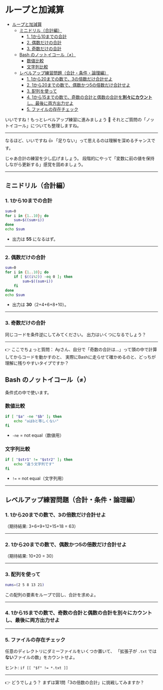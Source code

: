 # ループと加減算

- [ループと加減算](#ループと加減算)
  - [ミニドリル（合計編）](#ミニドリル合計編)
    - [1. 1から10までの合計](#1-1から10までの合計)
    - [2. 偶数だけの合計](#2-偶数だけの合計)
    - [3. 奇数だけの合計](#3-奇数だけの合計)
  - [Bash のノットイコール（≠）](#bash-のノットイコール)
    - [数値比較](#数値比較)
    - [文字列比較](#文字列比較)
  - [レベルアップ練習問題（合計・条件・論理編）](#レベルアップ練習問題合計条件論理編)
    - [1. 1から20までの数で、3の倍数だけ合計せよ](#1-1から20までの数で3の倍数だけ合計せよ)
    - [2. 1から20までの数で、偶数かつ5の倍数だけ合計せよ](#2-1から20までの数で偶数かつ5の倍数だけ合計せよ)
    - [3. 配列を使って](#3-配列を使って)
    - [4. 1から15までの数で、奇数の合計と偶数の合計を**別々にカウント**し、最後に両方出力せよ](#4-1から15までの数で奇数の合計と偶数の合計を別々にカウントし最後に両方出力せよ)
    - [5. ファイルの存在チェック](#5-ファイルの存在チェック)

いいですね！もっとレベルアップ練習に進みましょう 💪
それとご質問の「ノットイコール」についても整理しますね。

---

なるほど、いいですね 👍
「足りない」って思えるのは理解を深めるチャンスです。

じゃあ合計の練習を少し広げましょう。
段階的にやって「変数に前の値を保持しながら更新する」感覚を固めましょう。

---

## ミニドリル（合計編）

### 1. 1から10までの合計

```bash
sum=0
for i in {1..10}; do
    sum=$((sum+i))
done
echo $sum
```

- 出力は **55** になるはず。

---

### 2. 偶数だけの合計

```bash
sum=0
for i in {1..10}; do
    if [ $((i%2)) -eq 0 ]; then
        sum=$((sum+i))
    fi
done
echo $sum
```

- 出力は **30**（2+4+6+8+10）。

---

### 3. 奇数だけの合計

同じコードを条件逆にしてみてください。
出力はいくつになるでしょう？

---

👉 ここでちょっと質問：
Ayさん、自分で「奇数の合計は…」って頭の中で計算してからコードを動かすのと、
実際にBashに走らせて確かめるのと、どっちが理解に残りやすいタイプですか？

## Bash のノットイコール（≠）

条件式の中で使います。

### 数値比較

```bash
if [ "$a" -ne "$b" ]; then
    echo "aはbと等しくない"
fi
```

- `-ne` = not equal（数値用）

### 文字列比較

```bash
if [ "$str1" != "$str2" ]; then
    echo "違う文字列です"
fi
```

- `!=` = not equal（文字列用）

---

## レベルアップ練習問題（合計・条件・論理編）

### 1. 1から20までの数で、3の倍数だけ合計せよ

（期待結果: 3+6+9+12+15+18 = 63）

---

### 2. 1から20までの数で、偶数かつ5の倍数だけ合計せよ

（期待結果: 10+20 = 30）

---

### 3. 配列を使って

```bash
nums=(2 5 8 13 21)
```

この配列の要素をループで回し、合計を求めよ。

---

### 4. 1から15までの数で、奇数の合計と偶数の合計を**別々にカウント**し、最後に両方出力せよ

---

### 5. ファイルの存在チェック

任意のディレクトリにダミーファイルをいくつか置いて、
「拡張子が `.txt` では**ない**ファイルの数」をカウントせよ。

ヒント: `if [[ "$f" != *.txt ]]`

---

👉 どうでしょう？ まずは第1問「3の倍数の合計」に挑戦してみますか？
